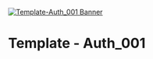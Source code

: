 [![Template-Auth_001 Banner](http://demo.domprojects.com/template/auth_001/github/template-auth_001.png)](http://demo.domprojects.com/template/auth_001)


# Template - Auth_001

